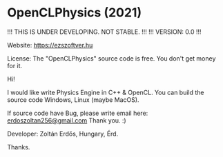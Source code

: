 # OpenCLPhysics (2021) 
!!! THIS IS UNDER DEVELOPING. NOT STABLE. !!!
!!! VERSION: 0.0 !!!

Website: https://ezszoftver.hu

License:
The "OpenCLPhysics" source code is free.
You don't get money for it.

Hi!

I would like write Physics Engine in C++ & OpenCL.
You can build the source code Windows, Linux (maybe MacOS).

If source code have Bug, please write email here:
erdoszoltan256@gmail.com
Thank you. :)

Developer:
Zoltán Erdős, Hungary, Érd.

Thanks.
